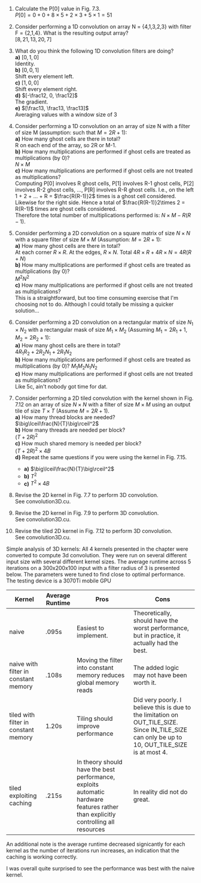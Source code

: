 1) Calculate the P[0] value in Fig. 7.3.  
    $P[0] = 0 + 0 + 8\times 5 + 2 \times 3 + 5 \times 1 = 51$  

2) Consider performing a 1D convolution on array N = {4,1,3,2,3} with filter F = {2,1,4}. What is the resulting output array?  
  $[8, 21, 13, 20, 7]$  
  
3) What do you think the following 1D convolution filters are doing?  
    **a)** $[0, 1, 0]$  
    Identity.  
    **b)** $[0, 0, 1]$  
    Shift every element left.  
    **c)** $[1, 0, 0]$  
    Shift every element right.  
    **d)** $[-\frac12, 0, \frac12]$  
    The gradient.  
    **e)** $[\frac13, \frac13, \frac13]$  
    Averaging values with a window size of 3  

4) Consider performing a 1D convolution on an array of size N with a filter of size M (assumption: such that $M = 2R+1$):  
    **a)** How many ghost cells are there in total?  
    R on each end of the array, so 2R or M-1.  
    **b)** How many multiplications are performed if ghost cells are treated as multiplications (by 0)?  
    $N\times M$  
    **c)** How many multiplications are performed if ghost cells are not treated as multiplications?  
    Computing P[0] involves R ghost cells, P[1] involves R-1 ghost cells, P[2] involves R-2 ghost cells, ..., P[R] involves R-R ghost cells. I.e., on the left 1 + 2 + ... + R = $\frac{R(R-1)}2$ times is a ghost cell considered. Likewise for the right side. Hence a total of $\frac{R(R-1)}2\times 2 = R(R-1)$ times are ghost cells considered.  
    Therefore the total number of multiplications performed is: $N\times M - R(R-1)$.  

5) Consider performing a 2D convolution on a square matrix of size $N\times N$ with a square filter of size $M\times M$ (Assumption: $M = 2R+1$):  
    **a)** How many ghost cells are there in total?  
    At each corner $R\times R$. At the edges, $R\times N$. Total $4R\times R + 4 R \times N = 4R(R + N)$  
    **b)** How many multiplications are performed if ghost cells are treated as multiplications (by 0)?  
    $M^2N^2$  
    **c)** How many multiplications are performed if ghost cells are not treated as multiplications?  
    This is a straightforward, but too time consuming exercise that I'm choosing not to do. Although I could totally be missing a quicker solution...  

6) Consider performing a 2D convolution on a rectangular matrix of size $N_1\times N_2$ with a rectangular mask of size $M_1\times M_2$ (Assuming $M_1 = 2 R_1 + 1, M_2 = 2 R_2 + 1$):  
    **a)** How many ghost cells are there in total?  
    $4 R_1 R_2 + 2 R_2 N_1 + 2 R_1 N_2$  
    **b)** How many multiplications are performed if ghost cells are treated as multiplications (by 0)?  $M_1 M_2 N_1 N_2$  
    **c)** How many multiplications are performed if ghost cells are not treated as multiplications?  
    Like 5c, ain't nobody got time for dat.  

7) Consider performing a 2D tiled convolution with the kernel shown in Fig. 7.12 on an array of size $N\times N$ with a filter of size $M\times M$ using an output tile of size $T\times T$ (Assume $M = 2R + 1$).  
    **a)** How many thread blocks are needed?  
    $\big\lceil\frac{N}{T}\big\rceil^2$  
    **b)** How many threads are needed per block?  
    $(T + 2R)^2$  
    **c)** How much shared memory is needed per block?  
    $(T + 2R)^2 \times 4B$  
    **d)** Repeat the same questions if you were using the kernel in Fig. 7.15. 
    * **a)** $\big\lceil\frac{N}{T}\big\rceil^2$  
    * **b)** $T^2$  
    * **c)** $T^2 \times 4B$


8) Revise the 2D kernel in Fig. 7.7 to perform 3D convolution.  
See convolution3D.cu.  

9) Revise the 2D kernel in Fig. 7.9 to perform 3D convolution.  
See convolution3D.cu.  

10) Revise the tiled 2D kernel in Fig. 7.12 to perform 3D convolution.  
See convolution3D.cu.  

Simple analysis of 3D kernels:
All 4 kernels presented in the chapter were converted to compute 3d convolution. They were run on several different input size with several different kernel sizes. The average runtime across 5 iterations on a 300x200x100 input with a filter radius of 3 is presented below. The parameters were tuned to find close to optimal performance. The testing device is a 3070Ti mobile GPU

|Kernel | Average Runtime | Pros | Cons
|---|---|---|---|
| naive | .095s | Easiest to implement. | Theoretically, should have the worst performance, but in practice, it actually had the best. 
| naive with filter in constant memory | .108s | Moving the filter into constant memory reduces global memory reads | The added logic may not have been worth it. 
| tiled with filter in constant memory | 1.20s | Tiling should improve performance | Did very poorly. I believe this is due to the limitation on OUT_TILE_SIZE. Since IN_TILE_SIZE can only be up to 10, OUT_TILE_SIZE is at most 4.
| tiled exploiting caching | .215s | In theory should have the best performance, exploits automatic hardware features rather than explicitly controlling all resources | In reality did not do great.

An additional note is the average runtime decreased signicantly for each kernel as the number of iterations run increases, an indication that the caching is working correctly.

I was overall quite surprised to see the performance was best with the naive kernel.